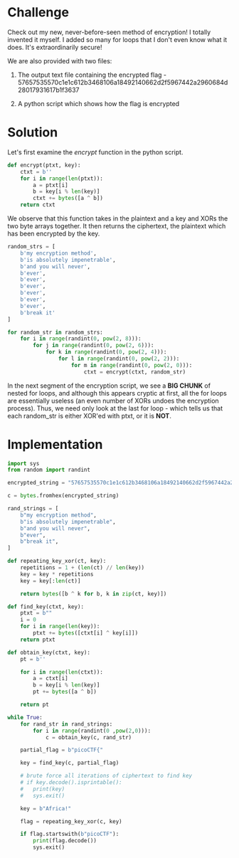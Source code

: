 # Challenge 

Check out my new, never-before-seen method of encryption! I totally invented it myself. I added so many for loops that I don't even know what it does. It's extraordinarily secure!

We are also provided with two files:

1. The output text file containing the encrypted flag - 57657535570c1e1c612b3468106a18492140662d2f5967442a2960684d28017931617b1f3637

2. A python script which shows how the flag is encrypted

# Solution 

Let's first examine the *encrypt* function in the python script.

```python
def encrypt(ptxt, key):
    ctxt = b''
    for i in range(len(ptxt)):
        a = ptxt[i]
        b = key[i % len(key)]
        ctxt += bytes([a ^ b])
    return ctxt
```    

We observe that this function takes in the plaintext and a key and XORs the two byte arrays together. It then returns the ciphertext, the plaintext which has been encrypted by the key.

```python
random_strs = [
    b'my encryption method',
    b'is absolutely impenetrable',
    b'and you will never',
    b'ever',
    b'ever',
    b'ever',
    b'ever',
    b'ever',
    b'ever',
    b'break it'
]

for random_str in random_strs:
    for i in range(randint(0, pow(2, 8))):
        for j in range(randint(0, pow(2, 6))):
            for k in range(randint(0, pow(2, 4))):
                for l in range(randint(0, pow(2, 2))):
                    for m in range(randint(0, pow(2, 0))):
                        ctxt = encrypt(ctxt, random_str) 
```
                        
In the next segment of the encryption script, we see a **BIG CHUNK** of nested for loops, and although this appears cryptic at first, all the for loops are essentially useless (an even number of XORs undoes the encryption process). Thus, we need only look at the last for loop - which tells us that each random_str is either XOR'ed with ptxt, or it is **NOT**.   

# Implementation 

```python
import sys 
from random import randint

encrypted_string = "57657535570c1e1c612b3468106a18492140662d2f5967442a2960684d28017931617b1f3637"

c = bytes.fromhex(encrypted_string)

rand_strings = [
	b"my encryption method", 
	b"is absolutely impenetrable", 
	b"and you will never", 
	b"ever",
	b"break it",
]

def repeating_key_xor(ct, key):
    repetitions = 1 + (len(ct) // len(key))
    key = key * repetitions
    key = key[:len(ct)]

    return bytes([b ^ k for b, k in zip(ct, key)])

def find_key(ctxt, key):
	ptxt = b""
	i = 0 
	for i in range(len(key)):
		ptxt += bytes([ctxt[i] ^ key[i]])
	return ptxt	

def obtain_key(ctxt, key):
	pt = b''

	for i in range(len(ctxt)):
		a = ctxt[i]
		b = key[i % len(key)]
		pt += bytes([a ^ b])

	return pt

while True:
	for rand_str in rand_strings:
		for i in range(randint(0 ,pow(2,0))):
			c = obtain_key(c, rand_str)	

	partial_flag = b"picoCTF{"

	key = find_key(c, partial_flag)

	# brute force all iterations of ciphertext to find key
	# if key.decode().isprintable():
	# 	print(key)
	# 	sys.exit()

	key = b"Africa!"

	flag = repeating_key_xor(c, key)

	if flag.startswith(b"picoCTF"):
		print(flag.decode())
		sys.exit()
```





